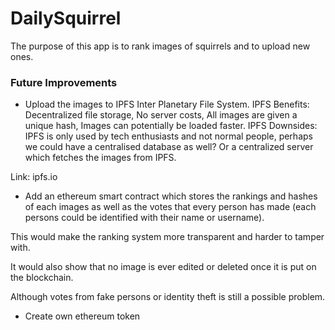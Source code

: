 # DailySquirrel

The purpose of this app is to rank images of squirrels and to upload new ones.


### Future Improvements

- Upload the images to IPFS Inter Planetary File System. IPFS Benefits: Decentralized file storage, No server costs, All images are given a unique hash, Images can potentially be loaded faster. IPFS Downsides: IPFS is only used by tech enthusiasts and not normal people, perhaps we could have a centralised database as well? Or a centralized server which fetches the images from IPFS.

Link: ipfs.io

- Add an ethereum smart contract which stores the rankings and hashes of each images as well as the votes that every person has made (each persons could be identified with their name or username).

This would make the ranking system more transparent and harder to tamper with. 

It would also show that no image is ever edited or deleted once it is put on the blockchain.

Although votes from fake persons or identity theft is still a possible problem.

- Create own ethereum token



